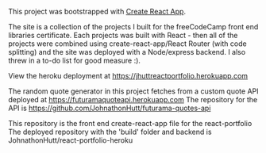 This project was bootstrapped with [Create React App](https://github.com/facebook/create-react-app).

The site is a collection of the projects I built for the freeCodeCamp front end libraries certificate. Each projects was built with React - then all of the projects were combined using create-react-app/React Router (with code splitting) and the site was deployed with a Node/express backend. I also threw in a to-do list for good measure :).

View the heroku deployment at https://jhuttreactportfolio.herokuapp.com

The random quote generator in this project fetches from a custom quote API deployed at https://futuramaquoteapi.herokuapp.com
The repository for the API is https://github.com/JohnathonHutt/futurama-quotes-api

This repository is the front end create-react-app file for the react-portfolio
The deployed repository with the 'build' folder and backend is JohnathonHutt/react-portfolio-heroku
